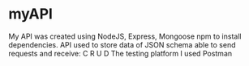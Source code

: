 # myAPI

My API was created using NodeJS, Express, Mongoose 
  npm to install dependencies.
API used to store data of JSON schema 
 able to send requests and receive: C R U D
 The testing platform I used Postman
